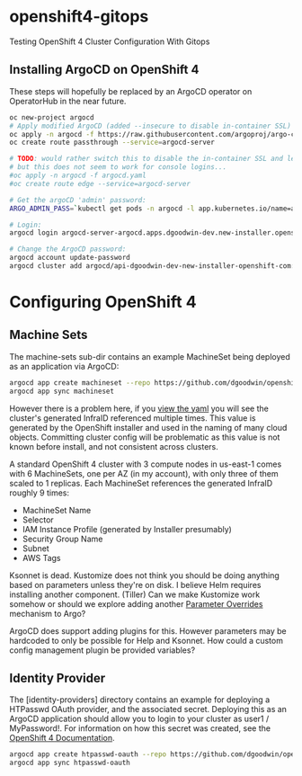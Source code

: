 # openshift4-gitops
Testing OpenShift 4 Cluster Configuration With Gitops

## Installing ArgoCD on OpenShift 4

These steps will hopefully be replaced by an ArgoCD operator on OperatorHub in the near future.

```bash
oc new-project argocd
# Apply modified ArgoCD (added --insecure to disable in-container SSL) from https://raw.githubusercontent.com/argoproj/argo-cd/stable/manifests/install.yaml
oc apply -n argocd -f https://raw.githubusercontent.com/argoproj/argo-cd/stable/manifests/install.yaml
oc create route passthrough --service=argocd-server

# TODO: would rather switch this to disable the in-container SSL and let openshift handle it,
# but this does not seem to work for console logins...
#oc apply -n argocd -f argocd.yaml
#oc create route edge --service=argocd-server

# Get the argoCD 'admin' password:
ARGO_ADMIN_PASS=`kubectl get pods -n argocd -l app.kubernetes.io/name=argocd-server -o name | cut -d'/' -f 2`

# Login:
argocd login argocd-server-argocd.apps.dgoodwin-dev.new-installer.openshift.com:443 --username admin --password $ARGO_ADMIN_PASS --insecure

# Change the ArgoCD password:
argocd account update-password
argocd cluster add argocd/api-dgoodwin-dev-new-installer-openshift-com:6443/system:admin --in-cluster
```

# Configuring OpenShift 4

## Machine Sets

The machine-sets sub-dir contains an example MachineSet being deployed as an application via ArgoCD:

```bash
argocd app create machineset --repo https://github.com/dgoodwin/openshift4-gitops.git --path=machine-sets --dest-server=https://kubernetes.default.svc --dest-namespace=openshift-machine-api
argocd app sync machineset
```

However there is a problem here, if you [view the
yaml](./machine-sets/machinesets.yaml) you will see the cluster's generated
InfraID referenced multiple times. This value is generated by the OpenShift installer and used in the naming of many cloud objects. Committing cluster config will be problematic as this value is not known before install, and not consistent across clusters.

A standard OpenShift 4 cluster with 3 compute nodes in us-east-1 comes with 6 MachineSets, one per AZ (in my account), with only three of them scaled to 1 replicas. Each MachineSet references the generated InfraID roughly 9 times:

 - MachineSet Name
 - Selector
 - IAM Instance Profile (generated by Installer presumably)
 - Security Group Name
 - Subnet
 - AWS Tags

Ksonnet is dead. Kustomize does not think you should be doing anything based on parameters unless they're on disk. I believe Helm requires installing another component. (Tiller) Can we make Kustomize work somehow or should we explore adding another [Parameter Overrides](https://argoproj.github.io/argo-cd/user-guide/parameters/) mechanism to Argo?

ArgoCD does support adding plugins for this. However parameters may be hardcoded to only be possible for Help and Ksonnet. How could a custom config management plugin be provided variables?

## Identity Provider

The [identity-providers] directory contains an example for deploying a HTPasswd OAuth provider, and the associated secret. Deploying this as an ArgoCD application should allow you to login to your cluster as user1 / MyPassword!. For information on how this secret was created, see the [OpenShift 4 Documentation](https://docs.openshift.com/container-platform/4.1/authentication/identity_providers/configuring-htpasswd-identity-provider.html#configuring-htpasswd-identity-provider).

```bash
argocd app create htpasswd-oauth --repo https://github.com/dgoodwin/openshift4-gitops.git --path=identity-providers --dest-server=https://kubernetes.default.svc
argocd app sync htpasswd-oauth
```





